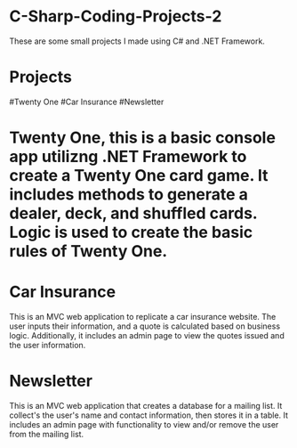 # C-Sharp-Coding-Projects-2
  These are some small projects I made using C# and .NET Framework.
  
# Projects
#Twenty One
#Car Insurance
#Newsletter

# Twenty One, this is a basic console app utilizng .NET Framework to create a Twenty One card game. It includes methods to generate a dealer, deck, and shuffled cards. Logic is used to create the basic rules of Twenty One.

# Car Insurance
 This is an MVC web application to replicate a car insurance website. The user inputs their information, and a quote is calculated based on business logic.                 Additionally, it includes an admin page to view the quotes issued and the user information.

# Newsletter
   This is an MVC web application that creates a database for a mailing list. It collect's the user's name and contact information, then stores it in a table. It            includes an admin page with functionality to view and/or remove the user from the mailing list.
